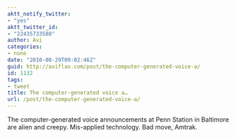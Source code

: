 ```yaml
---
aktt_notify_twitter:
- "yes"
aktt_twitter_id:
- "22435733588"
author: Avi
categories:
- none
date: "2010-08-29T09:02:46Z"
guid: http://aviflax.com/post/the-computer-generated-voice-a/
id: 1132
tags:
- tweet
title: The computer-generated voice a…
url: /post/the-computer-generated-voice-a/
---
```

The computer-generated voice announcements at Penn Station in Baltimore are alien and creepy. Mis-applied technology. Bad move, Amtrak.